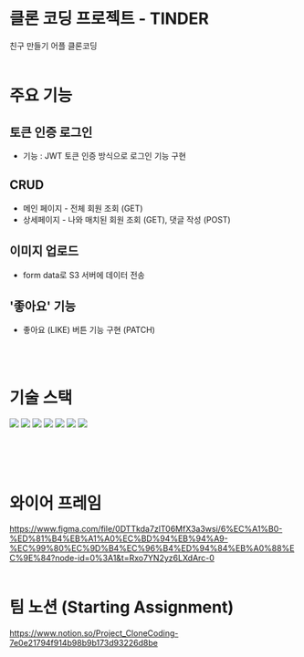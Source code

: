 # 클론 코딩 프로젝트 - TINDER

친구 만들기 어플 클론코딩
<br>
<br>

# 주요 기능

## 토큰 인증 로그인<br>

- 기능 : JWT 토큰 인증 방식으로 로그인 기능 구현

## CRUD

- 메인 페이지 - 전체 회원 조회 (GET)
- 상세페이지 - 나와 매치된 회원 조회 (GET), 댓글 작성 (POST)

## 이미지 업로드

- form data로 S3 서버에 데이터 전송

## '좋아요' 기능

- 좋아요 (LIKE) 버튼 기능 구현 (PATCH)

<br>
<br>

# 기술 스택

<!-- <img src="https://img.shields.io/badge/JAVA-007396?style=for-the-badge&logo=java&logoColor=white">
<img src="https://img.shields.io/badge/Spring-6DB33F?style=for-the-badge&logo=Spring&logoColor=white">
<img src="https://img.shields.io/badge/mysql-4479A1?style=for-the-badge&logo=mysql&logoColor=white"> -->

<img src="https://img.shields.io/badge/react-61DAFB?style=for-the-badge&logo=react&logoColor=black">
<img src="https://img.shields.io/badge/Redux-764ABC?style=for-the-badge&logo=Redux&logoColor=black">

<img src="https://img.shields.io/badge/Axios-5A29E4?style=for-the-badge&logo=Axios&logoColor=black">

<img src="https://img.shields.io/badge/MUI-007FFF?style=for-the-badge&logo=MUI&logoColor=white">
<img src="https://img.shields.io/badge/styled-components-DB7093?style=for-the-badge&logo=styled-components&logoColor=white">

<img src="https://img.shields.io/badge/aws-232F3E?style=for-the-badge&logo=aws&logoColor=white">

<img src="https://img.shields.io/badge/github-181717?style=for-the-badge&logo=github&logoColor=white">

<br>
<br>

<br>
<br>
<br>

# 와이어 프레임

https://www.figma.com/file/0DTTkda7zlT06MfX3a3wsi/6%EC%A1%B0-%ED%81%B4%EB%A1%A0%EC%BD%94%EB%94%A9-%EC%99%80%EC%9D%B4%EC%96%B4%ED%94%84%EB%A0%88%EC%9E%84?node-id=0%3A1&t=Rxo7YN2yz6LXdArc-0
<br>
<br>

# 팀 노션 (Starting Assignment)

https://www.notion.so/Project_CloneCoding-7e0e21794f914b98b9b173d93226d8be
